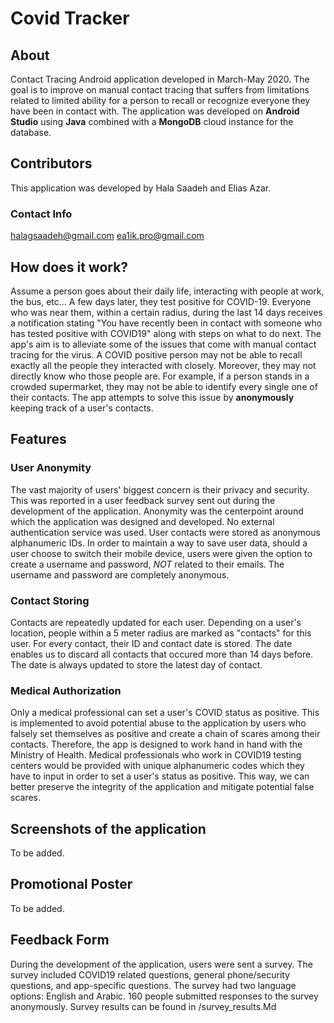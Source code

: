 # Covid Tracker 

## About 
Contact Tracing Android application developed in March-May 2020. The goal is to improve on manual contact tracing that suffers from limitations related to limited ability for a person to recall or recognize everyone they have been in contact with. 
 The application was developed on **Android Studio** using **Java** combined with a **MongoDB** cloud instance for the database. 

## Contributors
This application was developed by Hala Saadeh and Elias Azar. 
### Contact Info
<halagsaadeh@gmail.com>
 <ea1ik.pro@gmail.com>

## How does it work?
Assume a person goes about their daily life, interacting with people at work, the bus, etc... A few days later, they test positive for COVID-19. Everyone who was near them, within a certain radius, during the last 14 days receives a notification stating "You have recently been in contact with someone who has tested positive with COVID19" along with steps on what to do next. 
 The app's aim is to alleviate some of the issues that come with manual contact tracing for the virus. A COVID positive person may not be able to recall exactly all the people they interacted with closely. Moreover, they may not directly know who those people are. For example, if a person stands in a crowded supermarket, they may not be able to identify every single one of their contacts.
 The app attempts to solve this issue by **anonymously** keeping track of a user's contacts. 

## Features
### User Anonymity 
The vast majority of users' biggest concern is their privacy and security. This was reported in a user feedback survey sent out during the development of the application.
 Anonymity was the centerpoint around which the application was designed and developed. No external authentication service was used. User contacts were stored as anonymous alphanumeric IDs.
 In order to maintain a way to save user data, should a user choose to switch their mobile device, users were given the option to create a username and password, *NOT* related to their emails. The username and password are completely anonymous.

### Contact Storing
Contacts are repeatedly updated for each user. Depending on a user's location, people within a 5 meter radius are marked as "contacts" for this user. For every contact, their ID and contact date is stored. The date enables us to discard all contacts that occured more than 14 days before. The date is always updated to store the latest day of contact.

### Medical Authorization
 Only a medical professional can set a user's COVID status as positive. This is implemented to avoid potential abuse to the application by users who falsely set themselves as positive and create a chain of scares among their contacts. Therefore, the app is designed to work hand in hand with the Ministry of Health. Medical professionals who work in COVID19 testing centers would be provided with unique alphanumeric codes which they have to input in order to set a user's status as positive.
 This way, we can better preserve the integrity of the application and mitigate potential false scares.

## Screenshots of the application
To be added. 

## Promotional Poster
To be added. 

## Feedback Form 
During the development of the application, users were sent a survey. The survey included COVID19 related questions, general phone/security questions, and app-specific questions. 
 The survey had two language options: English and Arabic.
 160 people submitted responses to the survey anonymously. 
 Survey results can be found in /survey_results.Md
